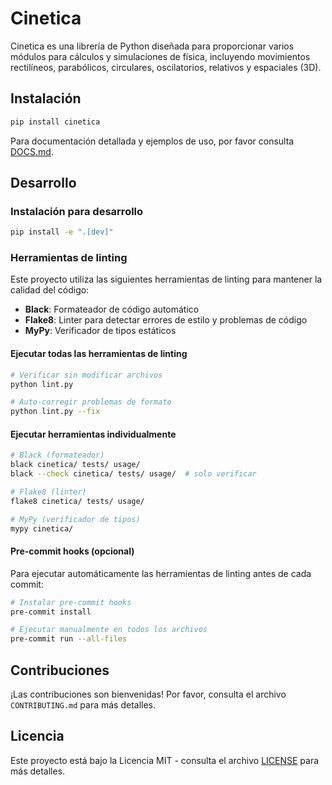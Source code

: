 # Cinetica

Cinetica es una librería de Python diseñada para proporcionar varios módulos para cálculos y simulaciones de física, incluyendo movimientos rectilíneos, parabólicos, circulares, oscilatorios, relativos y espaciales (3D).

## Instalación

```bash
pip install cinetica
```

Para documentación detallada y ejemplos de uso, por favor consulta [DOCS.md](DOCS.md).

## Desarrollo

### Instalación para desarrollo

```bash
pip install -e ".[dev]"
```

### Herramientas de linting

Este proyecto utiliza las siguientes herramientas de linting para mantener la calidad del código:

- **Black**: Formateador de código automático
- **Flake8**: Linter para detectar errores de estilo y problemas de código
- **MyPy**: Verificador de tipos estáticos

#### Ejecutar todas las herramientas de linting

```bash
# Verificar sin modificar archivos
python lint.py

# Auto-corregir problemas de formato
python lint.py --fix
```

#### Ejecutar herramientas individualmente

```bash
# Black (formateador)
black cinetica/ tests/ usage/
black --check cinetica/ tests/ usage/  # solo verificar

# Flake8 (linter)
flake8 cinetica/ tests/ usage/

# MyPy (verificador de tipos)
mypy cinetica/
```

#### Pre-commit hooks (opcional)

Para ejecutar automáticamente las herramientas de linting antes de cada commit:

```bash
# Instalar pre-commit hooks
pre-commit install

# Ejecutar manualmente en todos los archivos
pre-commit run --all-files
```

## Contribuciones

¡Las contribuciones son bienvenidas! Por favor, consulta el archivo `CONTRIBUTING.md` para más detalles.

## Licencia

Este proyecto está bajo la Licencia MIT - consulta el archivo [LICENSE](LICENSE) para más detalles.
